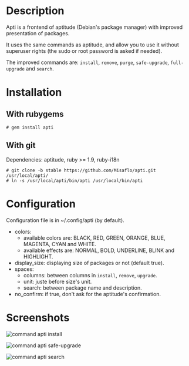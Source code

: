 Description
===========

Apti is a frontend of aptitude (Debian's package manager) with improved presentation of packages.

It uses the same commands as aptitude, and allow you to use it without superuser rights (the sudo or root password is asked if needed).

The improved commands are: `install`, `remove`, `purge`, `safe-upgrade`, `full-upgrade` and `search`.

Installation
============

With rubygems
-------------

    # gem install apti

With git
--------

Dependencies: aptitude, ruby >= 1.9, ruby-i18n

    # git clone -b stable https://github.com/Misaflo/apti.git /usr/local/apti/
    # ln -s /usr/local/apti/bin/apti /usr/local/bin/apti

Configuration
=============

Configuration file is in ~/.config/apti (by default).

* colors:
    * available colors are: BLACK, RED, GREEN, ORANGE, BLUE, MAGENTA, CYAN and WHITE.
    * available effects are: NORMAL, BOLD, UNDERLINE, BLINK and HIGHLIGHT.
* display_size: displaying size of packages or not (default true).
* spaces:
    * columns: between columns in `install`, `remove`, `upgrade`.
    * unit: juste before size's unit.
    * search: between package name and description.
* no_confirm: if true, don't ask for the aptitude's confirmation.

Screenshots
===========

![command apti install](http://gnux.legtux.org/src/images/scripts/apti_install.png "command apti install")

![command apti safe-upgrade](http://gnux.legtux.org/src/images/scripts/apti_safe_upgrade.png "command apti safe-upgrade")

![command apti search](http://gnux.legtux.org/src/images/scripts/apti_search.png "command apti search")
